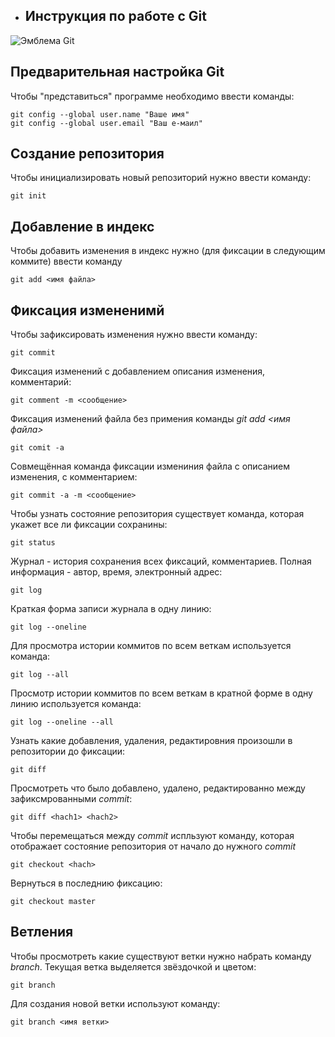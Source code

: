 * ## Инструкция по работе с Git
![Эмблема Git](card_1.png)
## Предварительная настройка Git

Чтобы "представиться" программе  необходимо ввести команды:

    git config --global user.name "Ваше имя"
    git config --global user.email "Ваш е-маил"

## Создание репозитория

Чтобы инициализировать новый репозиторий нужно ввести команду:

    git init

## Добавление в индекс

Чтобы добавить изменения в индекс нужно (для фиксации в следующим коммите) ввести команду

    git add <имя файла>

## Фиксация измененимй 

Чтобы зафиксировать изменения нужно ввести команду:

    git commit

Фиксация изменений с добавлением описания изменения, комментарий:

    git comment -m <сообщение>

Фиксация изменений файла без примения команды 
*git add <имя файла>* 

    git comit -a

Совмещённая команда фиксации измениния файла с описанием изменения, с комментарием:

    git commit -a -m <сообщение>

Чтобы узнать состояние репозитория существует команда, которая укажет все ли фиксации сохранины:

    git status

Журнал - история сохранения всех фиксаций, комментариев. Полная информация - автор, время, электронный адрес:

    git log

Краткая форма записи журнала в одну линию:

    git log --oneline

Для просмотра истории коммитов по всем веткам используется команда:

    git log --all

Просмотр истории коммитов по всем веткам  в кратной форме в одну линию используется команда:

    git log --oneline --all

Узнать какие добавления, удаления, редактировния произошли в репозитории до фиксации:

    git diff

Просмотреть что было добавлено, удалено, редактированно между зафиксмрованными *commit*:

    git diff <hach1> <hach2>

Чтобы перемещаться между *commit* испльзуют команду, которая отображает состояние репозитория от начало до нужного *commit*

    git checkout <hach>

Вернуться в последнию фиксацию:

    git checkout master

## Ветления

Чтобы просмотреть какие существуют ветки нужно набрать команду *branch*. Текущая ветка выделяется звёздочкой и цветом:

    git branch

Для создания новой ветки используют команду:

    git branch <имя ветки>



